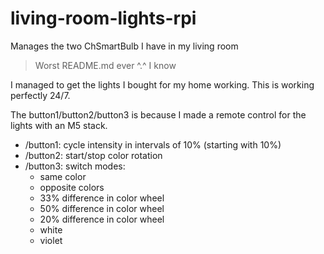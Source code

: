 # living-room-lights-rpi
Manages the two ChSmartBulb I have in my living room

> Worst README.md ever ^.^ I know

I managed to get the lights I bought for my home working.
This is working perfectly 24/7.

The button1/button2/button3 is because I made a remote control for the lights with an M5 stack.

- /button1: cycle intensity in intervals of 10% (starting with 10%)
- /button2: start/stop color rotation
- /button3: switch modes:
  - same color
  - opposite colors
  - 33% difference in color wheel
  - 50% difference in color wheel
  - 20% difference in color wheel
  - white
  - violet

